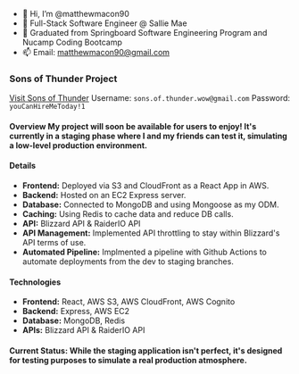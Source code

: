 - 👋 Hi, I’m @matthewmacon90
- 🌱 Full-Stack Software Engineer @ Sallie Mae
- 💞️ Graduated from Springboard Software Engineering Program and Nucamp Coding Bootcamp
- 📫 Email: matthewmacon90@gmail.com

### Sons of Thunder Project 
[Visit Sons of Thunder](https://stage.sonsofthunder.io/) 
Username: `sons.of.thunder.wow@gmail.com` 
Password: `youCanHireMeToday!1` 

#### Overview My project will soon be available for users to enjoy! It's currently in a staging phase where I and my friends can test it, simulating a low-level production environment. 

#### Details 
- **Frontend:** Deployed via S3 and CloudFront as a React App in AWS.
- **Backend:** Hosted on an EC2 Express server.
- **Database:** Connected to MongoDB and using Mongoose as my ODM.
- **Caching:** Using Redis to cache data and reduce DB calls.
- **API:** Blizzard API & RaiderIO API
- **API Management:** Implemented API throttling to stay within Blizzard's API terms of use.
- **Automated Pipeline:** Implmented a pipeline with Github Actions to automate deployments from the dev to staging branches.

#### Technologies 
- **Frontend:** React, AWS S3, AWS CloudFront, AWS Cognito
- **Backend:** Express, AWS EC2
- **Database:** MongoDB, Redis
- **APIs:** Blizzard API & RaiderIO API

#### Current Status: While the staging application isn't perfect, it's designed for testing purposes to simulate a real production atmosphere.

<!---
matthewmacon90/matthewmacon90 is a ✨ special ✨ repository because its `README.md` (this file) appears on your GitHub profile.
You can click the Preview link to take a look at your changes.
--->
